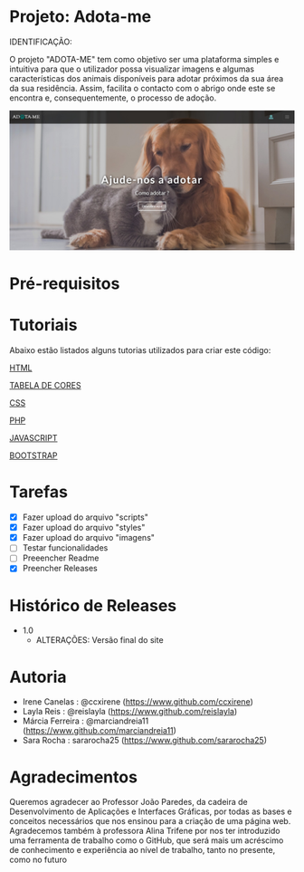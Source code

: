 # Projeto: Adota-me

IDENTIFICAÇÃO:
<p>O projeto "ADOTA-ME" tem como objetivo ser uma plataforma simples e intuitiva para que o utilizador possa visualizar imagens e algumas características dos animais disponíveis para adotar próximos da sua área da sua residência. Assim, facilita o contacto com o abrigo onde este se encontra e, consequentemente, o processo de adoção.</p>

![](site.jpeg)

# Pré-requisitos

# Tutoriais

Abaixo estão listados alguns tutorias utilizados para criar este código:

[HTML](https://www.w3schools.com/html/)
  
[TABELA DE CORES](https://www.flextool.com.br/tabela_cores.html)

[CSS](https://www.w3schools.com/css/default.asp)

[PHP](https://www.w3schools.com/php/default.asp)

[JAVASCRIPT](https://www.w3schools.com/js/)

[BOOTSTRAP](https://www.w3schools.com/bootstrap4/)


# Tarefas 

- [X] Fazer upload do arquivo "scripts"
- [X] Fazer upload do arquivo "styles"
- [X] Fazer upload do arquivo "imagens"
- [ ] Testar funcionalidades
- [ ] Preeencher Readme 
- [X] Preencher Releases

# Histórico de Releases

- 1.0
  - ALTERAÇÕES: Versão final do site 

# Autoria
- Irene Canelas : @ccxirene (https://www.github.com/ccxirene)
- Layla Reis : @reislayla (https://www.github.com/reislayla)
- Márcia Ferreira : @marciandreia11 (https://www.github.com/marciandreia11)
- Sara Rocha : sararocha25 (https://www.github.com/sararocha25)

# Agradecimentos
Queremos agradecer ao Professor João Paredes, da cadeira de Desenvolvimento de Aplicações e Interfaces Gráficas, por todas as bases e conceitos necessários que nos ensinou para a criação de uma página web. Agradecemos também à professora Alina Trifene por nos ter introduzido uma ferramenta de trabalho como o GitHub, que será mais um acréscimo de conhecimento e experiência ao nível de trabalho, tanto no presente, como no futuro

